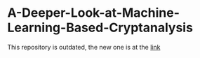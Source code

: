# A-Deeper-Look-at-Machine-Learning-Based-Cryptanalysis

This repository is outdated, the new one is at the [link](https://github.com/AnonymousSubmissionEuroCrypt2021/A-Deeper-Look-at-Machine-Learning-Based-Cryptanalysis-v5) 

